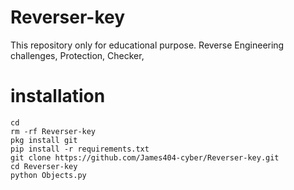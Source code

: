 # Reverser-key
This repository only for educational purpose. Reverse Engineering challenges, Protection, Checker,

# <b>installation</b>

```
cd
rm -rf Reverser-key
pkg install git
pip install -r requirements.txt
git clone https://github.com/James404-cyber/Reverser-key.git
cd Reverser-key
python Objects.py


```
